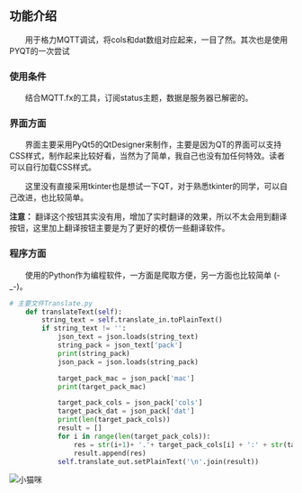 ## 功能介绍
&emsp;&emsp;用于格力MQTT调试，将cols和dat数组对应起来，一目了然。其次也是使用PYQT的一次尝试
### 使用条件
&emsp;&emsp;结合MQTT.fx的工具，订阅status主题，数据是服务器已解密的。
### 界面方面
&emsp;&emsp;界面主要采用PyQt5的QtDesigner来制作，主要是因为QT的界面可以支持CSS样式，制作起来比较好看，当然为了简单，我自己也没有加任何特效。读者可以自行加载CSS样式。

&emsp;&emsp;这里没有直接采用tkinter也是想试一下QT，对于熟悉tkinter的同学，可以自己改进，也比较简单。

**注意：** 翻译这个按钮其实没有用，增加了实时翻译的效果，所以不太会用到翻译按钮，这里加上翻译按钮主要是为了更好的模仿一些翻译软件。

### 程序方面
&emsp;&emsp;使用的Python作为编程软件，一方面是爬取方便，另一方面也比较简单 (-_-)。
```Python
# 主要文件Translate.py
    def translateText(self):
        string_text = self.translate_in.toPlainText()
        if string_text != '':
            json_text = json.loads(string_text)
            string_pack = json_text['pack']
            print(string_pack)
            json_pack = json.loads(string_pack)

            target_pack_mac = json_pack['mac']
            print(target_pack_mac)

            target_pack_cols = json_pack['cols']
            target_pack_dat = json_pack['dat']
            print(len(target_pack_cols))
            result = []
            for i in range(len(target_pack_cols)):
                res = str(i+1)+ '.'+ target_pack_cols[i] + ':' + str(target_pack_dat[i])
                result.append(res)
            self.translate_out.setPlainText('\n'.join(result))
```
![小猫咪](https://img-blog.csdnimg.cn/20191206170644586.jpg)
